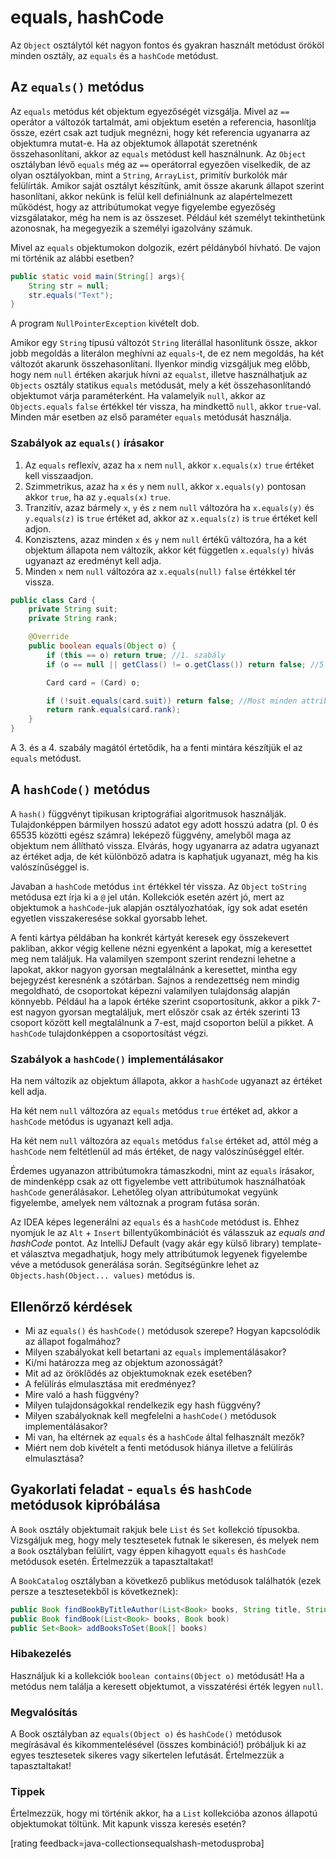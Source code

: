 # equals, hashCode

Az `Object` osztálytól két nagyon fontos és gyakran használt metódust örököl minden osztály, az `equals` és a `hashCode` metódust.

## Az `equals()` metódus

Az `equals` metódus két objektum egyezőségét vizsgálja. Mivel az `==` operátor a változók tartalmát, ami objektum esetén a referencia, hasonlítja össze, ezért csak azt tudjuk megnézni, hogy két referencia ugyanarra az objektumra mutat-e. Ha az objektumok állapotát szeretnénk összehasonlítani, akkor az `equals` metódust kell használnunk. Az `Object` osztályban lévő `equals` még az `==` operátorral egyezően viselkedik, de az olyan osztályokban, mint a `String`, `ArrayList`, primitív burkolók már felülírták. Amikor saját osztályt készítünk, amit össze akarunk állapot szerint hasonlítani, akkor nekünk is felül kell definiálnunk az alapértelmezett működést, hogy az attribútumokat vegye figyelembe egyezőség vizsgálatakor, még ha nem is az összeset. Például két személyt tekinthetünk azonosnak, ha megegyezik a személyi igazolvány számuk.

Mivel az `equals` objektumokon dolgozik, ezért példányból hívható. De vajon mi történik az alábbi esetben?

```java
public static void main(String[] args){
    String str = null;
    str.equals("Text");
}
```

A program `NullPointerException` kivételt dob.

Amikor egy `String` típusú változót `String` literállal hasonlítunk össze, akkor jobb megoldás a literálon meghívni az `equals`-t, de ez nem megoldás, ha két változót akarunk összehasonlítani. Ilyenkor mindig vizsgáljuk meg előbb, hogy nem `null` értéken akarjuk hívni az `equalst`, illetve használhatjuk az `Objects` osztály statikus `equals` metódusát, mely a két összehasonlítandó objektumot várja paraméterként. Ha valamelyik `null`, akkor az `Objects.equals` `false` értékkel tér vissza, ha mindkettő `null`, akkor `true`-val. Minden már esetben az első paraméter `equals` metódusát használja.

### Szabályok az `equals()` írásakor

1. Az `equals` reflexív, azaz ha `x` nem `null`, akkor `x.equals(x)` `true` értéket kell visszaadjon.
2. Szimmetrikus, azaz ha `x` és `y` nem `null`, akkor `x.equals(y)` pontosan akkor `true`, ha az `y.equals(x)` `true`.
3. Tranzitív, azaz bármely `x`, `y` és `z` nem `null` változóra ha `x.equals(y)` és `y.equals(z)` is `true` értéket ad, akkor az `x.equals(z)` is `true` értéket kell adjon.
4. Konzisztens, azaz minden `x` és `y` nem `null` értékű változóra, ha a két objektum állapota nem változik, akkor két független `x.equals(y)` hívás ugyanazt az eredményt kell adja.
5. Minden `x` nem `null` változóra az `x.equals(null)` `false` értékkel tér vissza.

```java
public class Card {
    private String suit;
    private String rank;

    @Override
    public boolean equals(Object o) {
        if (this == o) return true;	//1. szabály
        if (o == null || getClass() != o.getClass()) return false; //5. szabály és 2. szabály alapfeltétele

        Card card = (Card) o;

        if (!suit.equals(card.suit)) return false; //Most minden attribútumot figyelembe vesz
        return rank.equals(card.rank);
    }
}
```

A 3. és a 4. szabály magától értetődik, ha a fenti mintára készítjük el az `equals` metódust.

## A `hashCode()` metódus

A `hash()` függvényt tipikusan kriptográfiai algoritmusok használják. Tulajdonképpen bármilyen hosszú adatot egy adott hosszú adatra (pl. 0 és 65535 közötti egész számra) leképező függvény, amelyből maga az objektum nem állítható vissza. Elvárás, hogy ugyanarra az adatra ugyanazt az értéket adja, de két különböző adatra is kaphatjuk ugyanazt, még ha kis valószínűséggel is.

Javaban a `hashCode` metódus `int` értékkel tér vissza. Az `Object` `toString` metódusa ezt írja ki a `@` jel után. Kollekciók esetén azért jó, mert az objektumok a `hashCode`-juk alapján osztályozhatóak, így sok adat esetén egyetlen visszakeresése sokkal gyorsabb lehet.

A fenti kártya példában ha konkrét kártyát keresek egy összekevert pakliban, akkor végig kellene nézni egyenként a lapokat, míg a keresettet meg nem találjuk. Ha valamilyen szempont szerint rendezni lehetne a lapokat, akkor nagyon gyorsan megtalálnánk a keresettet, mintha egy bejegyzést keresnénk a szótárban. Sajnos a rendezettség nem mindig megoldható, de csoportokat képezni valamilyen tulajdonság alapján könnyebb. Például ha a lapok értéke szerint csoportosítunk, akkor a pikk 7-est nagyon gyorsan megtaláljuk, mert először csak az érték szerinti 13 csoport között kell megtalálnunk a 7-est, majd csoporton belül a pikket. A `hashCode` tulajdonképpen a csoportosítást végzi.

### Szabályok a `hashCode()` implementálásakor

Ha nem változik az objektum állapota, akkor a `hashCode` ugyanazt az értéket kell adja.

Ha két nem `null` változóra az `equals` metódus `true` értéket ad, akkor a `hashCode` metódus is ugyanazt kell adja.

Ha két nem `null` változóra az `equals` metódus `false` értéket ad, attól még a `hashCode` nem feltétlenül ad más értéket, de nagy valószínűséggel eltér.

Érdemes ugyanazon attribútumokra támaszkodni, mint az `equals` írásakor, de mindenképp csak az ott figyelembe vett attribútumok használhatóak `hashCode` generálásakor. Lehetőleg olyan attribútumokat vegyünk figyelembe, amelyek nem változnak a program futása során.

Az IDEA képes legenerálni az `equals` és a `hashCode` metódust is. Ehhez nyomjuk le az `Alt` + `Insert` billentyűkombinációt és válasszuk az *equals and hashCode* pontot. Az IntelliJ Default (vagy akár egy külső library) template-et választva megadhatjuk, hogy mely attribútumok legyenek figyelembe véve a metódusok generálása során. Segítségünkre lehet az `Objects.hash(Object... values)` metódus is.

## Ellenőrző kérdések

* Mi az `equals()` és `hashCode()` metódusok szerepe? Hogyan kapcsolódik az állapot fogalmához?
* Milyen szabályokat kell betartani az `equals` implementálásakor?
* Ki/mi határozza meg az objektum azonosságát?
* Mit ad az öröklődés az objektumoknak ezek esetében?
* A felülírás elmulasztása mit eredményez?
* Mire való a hash függvény?
* Milyen tulajdonságokkal rendelkezik egy hash függvény?
* Milyen szabályoknak kell megfelelni a `hashCode()` metódusok implementálásakor?
* Mi van, ha eltérnek  az `equals` és a `hashCode` által felhasznált mezők?
* Miért nem dob kivételt a fenti metódusok hiánya illetve a felülírás elmulasztása?

## Gyakorlati feladat - `equals` és `hashCode` metódusok kipróbálása

A `Book` osztály objektumait rakjuk bele `List` és `Set` kollekció típusokba.
Vizsgáljuk meg, hogy mely tesztesetek futnak le sikeresen, és melyek nem a `Book` osztályban felülírt,
vagy éppen kihagyott `equals` és `hashCode` metódusok esetén.
Értelmezzük a tapasztaltakat!

A `BookCatalog` osztályban a következő publikus metódusok találhatók
(ezek persze a tesztesetekből is következnek):

```java
public Book findBookByTitleAuthor(List<Book> books, String title, String author)
public Book findBook(List<Book> books, Book book)
public Set<Book> addBooksToSet(Book[] books)
```

### Hibakezelés

Használjuk ki a kollekciók `boolean contains(Object o)` metódusát! Ha a metódus nem találja a
 keresett objektumot, a visszatérési érték legyen `null`.

### Megvalósítás

A Book osztályban az `equals(Object o)`  és `hashCode()` metódusok megírásával
 és kikommentelésével (összes kombináció!)  próbáljuk ki az egyes tesztesetek sikeres vagy sikertelen lefutását.
 Értelmezzük a tapasztaltakat!


### Tippek

Értelmezzük, hogy mi történik akkor, ha a `List` kollekcióba azonos állapotú objektumokat töltünk.
Mit kapunk vissza keresés esetén?

[rating feedback=java-collectionsequalshash-metodusproba]
